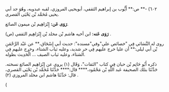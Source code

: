 ٦٠٢) -** ص:** أَيُّوب بن إبراهيم الثقفي، أبويحيى المروزي، لقبه عبدويه، وهُوَ جد أبي يحيى مُحَمَّد بْن يَحْيَى القصرى.

**رَوَى عَن:** إِبْرَاهِيم بْن ميمون الصائغ.

**رَوَى عَنه:** ابن أخيه هاشم بْن مخلد بْن إِبْرَاهِيم الثقفي (ص) .

روى له النَّسَائي فِي "خصائص علي"وفي"مسنده": حديث أبي إِسْحَاق،** عن عَبْد الرَّحْمَنِ بْن أَبي ليلى:** أن عليا خرج عليهم فِي حر شديد، وعليه ثياب الشتاء، وخرج عليهم فِي الشتاء، وعليه ثياب الصيف ... الْحَدِيث بطوله.

ذكره أَبُو حَاتِم بْن حبان فِي كتاب "الثقات"، وَقَال (١) يروي عن إِبْرَاهِيم الصائغ نسخته. حَدَّثَنَا بتلك الصحيفة عَبد اللَّهِ بْن مَحْمُود،**** قال:**** حَدَّثَنَا مُحَمَّد بْن يَحْيَى القصري، قال: حَدَّثَنَا هاشم ابن مخلد المروزي (٢) .

(